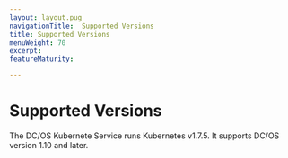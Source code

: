 ```yaml
---
layout: layout.pug
navigationTitle:  Supported Versions
title: Supported Versions
menuWeight: 70
excerpt:
featureMaturity:

---
```


# Supported Versions

The DC/OS Kubernete Service runs Kubernetes v1.7.5. It supports DC/OS version 1.10 and later.
